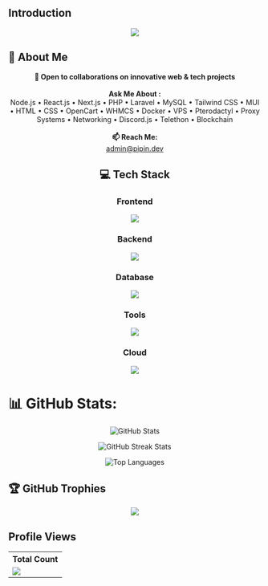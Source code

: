 ## Introduction
<p align="center">
<img src="https://readme-typing-svg.demolab.com?font=Anton+SC+&duration=4000&pause=700&color=F7AE18&center=true&vCenter=true&random=false&width=435&lines=Full+stack+web+dev+from+india;Developed+More+than+50%2B;Robust+application;Looking+forward+to+collab;Coding+Makes+me+feel;Better...;Owner+of+sellcart.io+%F0%9F%92%8E;Thanks+for+checking+my+profile+%F0%9F%92%93;Make+sure+to+follow."
</p>




<h2>💫 About Me</h2>
<p align="center">
  <strong>🤝 Open to collaborations on innovative web & tech projects</strong><br><br>
  <strong>Ask Me About :</strong><br>
  Node.js • React.js • Next.js • PHP • Laravel • MySQL • Tailwind CSS • MUI • HTML • CSS • OpenCart • WHMCS • Docker • VPS • Pterodactyl • Proxy Systems • Networking • Discord.js • Telethon • Blockchain<br><br>
  <strong>📫 Reach Me:</strong><br>
  <a href="mailto:admin@pipin.dev">admin@pipin.dev</a>
</p>
  
<h2 id="stacks" align="center">💻 Tech Stack</h2>

<h3 align="center">Frontend</h3>
<p align="center">
  <img src="https://skillicons.dev/icons?i=html,css,js,ts,react,nextjs,tailwind,bootstrap,redux,jquery,vite,materialui" />
</p>

<h3 align="center">Backend</h3>
<p align="center">
  <img src="https://skillicons.dev/icons?i=nodejs,express,php,ts" />
</p>

<h3 align="center">Database</h3>
<p align="center">
  <img src="https://skillicons.dev/icons?i=mysql,mongodb,redis" />
</p>

<h3 align="center">Tools</h3>
<p align="center">
  <img src="https://skillicons.dev/icons?i=git,github,gitlab,postman,vscode,notion,linux,figma" />
</p>

<h3 align="center">Cloud</h3>
<p align="center">
  <img src="https://skillicons.dev/icons?i=aws,azure,gcp,vercel,docker,replit" />
</p>

# 📊 GitHub Stats:
<p align="center">
  <img src="https://github-readme-stats.vercel.app/api?username=pipinthedev&theme=radical&hide_border=false&include_all_commits=true&count_private=true" alt="GitHub Stats">
</p>

<p align="center">
  <img src="https://github-readme-streak-stats.herokuapp.com/?user=pipinthedev&theme=radical&hide_border=false" alt="GitHub Streak Stats">
</p>

<p align="center">
  <img src="https://github-readme-stats.vercel.app/api/top-langs/?username=pipinthedev&theme=radical&hide_border=false&include_all_commits=true&count_private=true&layout=compact" alt="Top Languages">
</p>

## 🏆 GitHub Trophies
<p align="center">
  <img src="https://github-profile-trophy.vercel.app/?username=pipinthedev&theme=radical&no-frame=false&no-bg=false&margin-w=3"
</p>


## Profile Views


  <table align="center">
    <tr>
      <th>Total Count</th>
    </tr>
    <tr>
      <td>
         <a href="https://github.com/pipinthedev"> <img src="https://komarev.com/ghpvc/?username=pipinthedev&style=for-the-badge&color=brightgreen"> </a>
      </td>
    </tr>
  </table>
